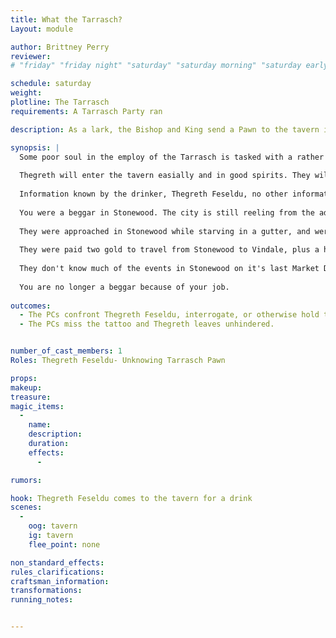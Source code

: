 ```yaml
---
title: What the Tarrasch?
Layout: module

author: Brittney Perry
reviewer: 
# "friday" "friday night" "saturday" "saturday morning" "saturday early afternoon" "saturday early evening" "saturday night" "reaction" "tavern setup" "townsfolk" "randoms"

schedule: saturday
weight: 
plotline: The Tarrasch 
requirements: A Tarrasch Party ran

description: As a lark, the Bishop and King send a Pawn to the tavern in Vindale for a drink.

synopsis: |
  Some poor soul in the employ of the Tarrasch is tasked with a rather simple task, go get a drink in the tavern in Vindale. Thegreth Feseldu, the drinker thinks it strange, having to go from Stonewood to Vindale for a drink, but oh well. The pay was good, and they got a horse out of it. The drinker will try to sell the adventurers the horse, as they cannot care for it.
  
  Thegreth will enter the tavern easially and in good spirits. They will get a drink, sit down, and talk. They should be fun and easy to talk to, if a bit loud. Thegreth should not be worried about drawing eyes, in fact they love it! A quick wit and a wicked sense of humor come easy to Thegreth, and they show it proudly. If wanted, they can start a card game with those in the tavern. The goal is to not hide the hand tattoo, and to draw attention to it and themselves.
  
  Information known by the drinker, Thegreth Feseldu, no other information is known about the Tarrasch except by plot direction- 
  
  You were a beggar in Stonewood. The city is still reeling from the adventurer invasion... er, "Market Day". Stonewood has been overran with these... bugs. No, the rats left after all the grain was gone. They have been hungry all summer. The economy is in a tailspin, and the harvest does not bring the promise of relief this year. This person doesn't really like the adventurers very much, and it shows. It is bad there, but they don't know a whole lot of specifics. It's just bad, ok?
  
  They were approached in Stonewood while starving in a gutter, and were told that they would be paid one silver a day to do errands given to them by a person. The person is different every time a job comes up, but the person always know who they are by name. The one who tattooed them was some random in Stonewood; they were given a drawing by the person who approached them in the gutter, and told to get it on their hand to start employment. They have never seen the person who told them this again. No, they don't remember what this person looked like.
  
  They were paid two gold to travel from Stonewood to Vindale, plus a horse and the price of a drink. They cannot afford the horse, and want to sell it and it's tack, and will try to do so, even if being interrogated.
  
  They don't know much of the events in Stonewood on it's last Market Day. They were rather... indisposed. (When pressed, they say they were drunk all weekend)
  
  You are no longer a beggar because of your job.
  
outcomes: 
  - The PCs confront Thegreth Feseldu, interrogate, or otherwise hold them.
  - The PCs miss the tattoo and Thegreth leaves unhindered.


number_of_cast_members: 1
Roles: Thegreth Feseldu- Unknowing Tarrasch Pawn

props: 
makeup: 
treasure: 
magic_items:
  - 
    name: 
    description:  
    duration: 
    effects: 
      - 

rumors: 

hook: Thegreth Feseldu comes to the tavern for a drink
scenes: 
  - 
    oog: tavern
    ig: tavern
    flee_point: none

non_standard_effects: 
rules_clarifications: 
craftsman_information: 
transformations: 
running_notes: 


---
```

